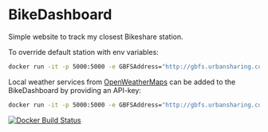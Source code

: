 # BikeDashboard

Simple website to track my closest Bikeshare station.

To override default station with env variables:

```bash
docker run -it -p 5000:5000 -e GBFSAddress="http://gbfs.urbansharing.com/trondheim/" -e StationName="Lerkendal" andmos/bikedashboard
```

Local weather services from [OpenWeatherMaps](https://openweathermap.org) can be added to the BikeDashboard by providing an API-key:

```bash
docker run -it -p 5000:5000 -e GBFSAddress="http://gbfs.urbansharing.com/trondheim/" -e StationName="Skansen" -e WeatherServiceAPIKey="" andmos/bikedashboard
```

[![Docker Build
Status](https://img.shields.io/docker/build/andmos/bikedashboard.svg)](https://hub.docker.com/r/andmos/bikedashboard/)
